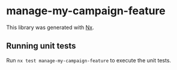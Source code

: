 # manage-my-campaign-feature

This library was generated with [Nx](https://nx.dev).

## Running unit tests

Run `nx test manage-my-campaign-feature` to execute the unit tests.
